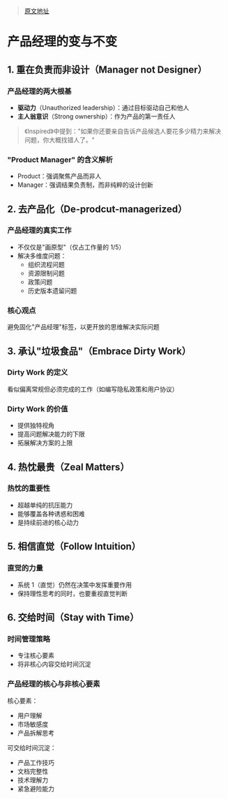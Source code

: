 > [原文地址](https://mp.weixin.qq.com/s?__biz=MzIyODYwMjY2OQ==&mid=2247523411&idx=1&sn=05c027334af1f6302fe59875af6b2a71&chksm=e84dba11df3a33076be55ae57d3cd6b172ba6d6d695e13e41a11f0b14134e34677e28c6b952c&mpshare=1&scene=1&srcid=0321sVWMno7jr2ziTCrYt230&sharer_sharetime=1679393316092)

# 产品经理的变与不变

## 1. 重在负责而非设计（Manager not Designer）

### 产品经理的两大根基

- **驱动力**（Unauthorized leadership）：通过目标驱动自己和他人
- **主人翁意识**（Strong ownership）：作为产品的第一责任人

> 《Inspired》中提到："如果你还要亲自告诉产品候选人要花多少精力来解决问题，你大概找错人了。"

### "Product Manager" 的含义解析

- Product：强调聚焦产品而非人
- Manager：强调结果负责制，而非纯粹的设计创新

## 2. 去产品化（De-prodcut-managerized）

### 产品经理的真实工作

- 不仅仅是"画原型"（仅占工作量的 1/5）
- 解决多维度问题：
  - 组织流程问题
  - 资源限制问题
  - 政策问题
  - 历史版本遗留问题

### 核心观点

避免固化"产品经理"标签，以更开放的思维解决实际问题

## 3. 承认"垃圾食品"（Embrace Dirty Work）

### Dirty Work 的定义

看似偏离常规但必须完成的工作（如编写隐私政策和用户协议）

### Dirty Work 的价值

- 提供独特视角
- 提高问题解决能力的下限
- 拓展解决方案的上限

## 4. 热忱最贵（Zeal Matters）

### 热忱的重要性

- 超越单纯的抗压能力
- 能够覆盖各种诱惑和困难
- 是持续前进的核心动力

## 5. 相信直觉（Follow Intuition）

### 直觉的力量

- 系统 1（直觉）仍然在决策中发挥重要作用
- 保持理性思考的同时，也要重视直觉判断

## 6. 交给时间（Stay with Time）

### 时间管理策略

- 专注核心要素
- 将非核心内容交给时间沉淀

### 产品经理的核心与非核心要素

核心要素：

- 用户理解
- 市场敏感度
- 产品拆解思考

可交给时间沉淀：

- 产品工作技巧
- 文档完整性
- 技术理解力
- 紧急避险能力
